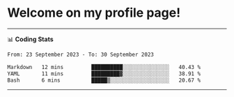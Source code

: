 # Welcome on my profile page!
<!-- print(("dralla"[::-1]+"s").capitalize()) -->

<!-- ---
👨🏻‍💻 **Busy With**
* Learning new Skills.
* Building small Projects.
* Being helpful. -->

---
📊 **Coding Stats**
<!--START_SECTION:waka-->

```txt
From: 23 September 2023 - To: 30 September 2023

Markdown   12 mins         ██████████░░░░░░░░░░░░░░░   40.43 %
YAML       11 mins         █████████▓░░░░░░░░░░░░░░░   38.91 %
Bash       6 mins          █████▒░░░░░░░░░░░░░░░░░░░   20.67 %
```

<!--END_SECTION:waka-->
---
